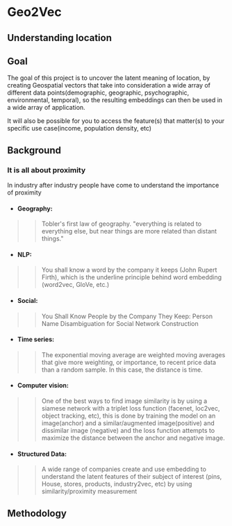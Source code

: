 # Geo2Vec


## Understanding location

## Goal
The goal of this project is to uncover the latent meaning of location, by creating Geospatial vectors that take into consideration a wide array of different data points(demographic, geographic, psychographic, environmental, temporal), so the resulting embeddings can then be used in a wide array of application. 

It will also be possible for you to access the feature(s) that matter(s) to your specific use case(income, population density, etc)

## Background
### It is all about proximity
In industry after industry people have come to understand the importance of proximity

- #### Geography: 
>> Tobler's first law of geography. "everything is related to everything else, but near things are more related than distant things."

- #### NLP: 
>> You shall know a word by the company it keeps (John Rupert Firth), which is the underline principle behind word embedding (word2vec, GloVe, etc.)

- #### Social: 
>> You Shall Know People by the Company They Keep: Person Name Disambiguation for Social Network Construction

- #### Time series: 
>> The exponential moving average are weighted moving averages that give more weighting, or importance, to recent price data than a random sample. In this case, the distance is time.

- #### Computer vision: 
>> One of the best ways to find image similarity is by using a siamese network with a triplet loss function (facenet, loc2vec, object tracking, etc), this is done by training the model on an image(anchor) and a similar/augmented image(positive) and dissimilar image (negative) and the loss function attempts to maximize the distance between the anchor and negative image.

- #### Structured Data: 
>> A wide range of companies create and use embedding to understand the latent features of their subject of interest (pins, House, stores, products, industry2vec, etc) by using similarity/proximity measurement

## Methodology 
